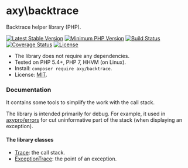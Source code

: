 # axy\backtrace

Backtrace helper library (PHP).

[![Latest Stable Version](https://img.shields.io/packagist/v/axy/backtrace.svg?style=flat-square)](https://packagist.org/packages/axy/backtrace)
[![Minimum PHP Version](https://img.shields.io/badge/php-%3E%3D%205.4-8892BF.svg?style=flat-square)](https://php.net/)
[![Build Status](https://img.shields.io/travis/axypro/backtrace/master.svg?style=flat-square)](https://travis-ci.org/axypro/backtrace)
[![Coverage Status](https://coveralls.io/repos/axypro/backtrace/badge.svg?branch=master&service=github)](https://coveralls.io/github/axypro/backtrace?branch=master)
[![License](https://poser.pugx.org/axy/htpasswd/license)](LICENSE)

* The library does not require any dependencies.
* Tested on PHP 5.4+, PHP 7, HHVM (on Linux).
* Install: `composer require axy/backtrace`.
* License: [MIT](LICENSE).

### Documentation

It contains some tools to simplify the work with the call stack.

The library is intended primarily for debug.
For example, it used in [axypro/errors](https://github.com/axypro/errors) for cut uninformative part of the stack
(when displaying an exception).

#### The library classes

 * [Trace](doc/Trace.md): the call stack.
 * [ExceptionTrace](doc/ExceptionTrace.md): the point of an exception.
